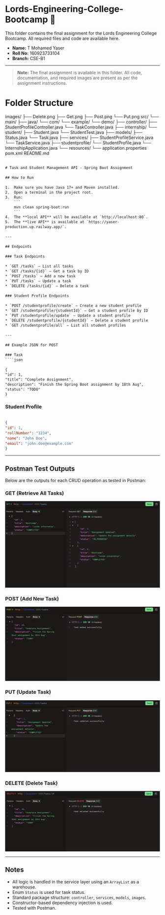# Lords-Engineering-College-Bootcamp 🚀

This folder contains the final assignment for the Lords Engineering College Bootcamp. All required files and code are available here.
* **Name:** T Mohamed Yaser
* **Roll No:** 160923733104
* **Branch:** CSE-B1

---

> **Note:** The final assignment is available in this folder. All code, documentation, and required images are present as per the assignment instructions.

# Folder Structure
images/
    ├── Delete.png
    ├── Get.png
    ├── Post.png
    └── Put.png
src/
    └── main/
        ├── java/
            └── com/
                └── example/
                    └── demo/
                        ├── controller/
                            ├── StudentProfileController.java
                            └── TaskController.java
                        ├── internship/
                            └── student/
                                ├── Student.java
                                └── StudentTest.java
                        ├── models/
                            ├── Status.java
                            └── Task.java
                        ├── services/
                            ├── StudentProfileService.java
                            └── TaskService.java
                        ├── studentprofile/
                            └── StudentProfile.java
                        └── InternshipApplication.java
        └── resources/
            └── application.properties
pom.xml
README.md
```

# Task and Student Management API - Spring Boot Assignment

## How to Run

1.  Make sure you have Java 17+ and Maven installed.
2.  Open a terminal in the project root.
3.  Run:
    ```
    mvn clean spring-boot:run
    ```
4.  The **local API** will be available at `http://localhost:80`.
5.  The **live API** is available at `https://yaser-production.up.railway.app/`.

---

## Endpoints

### Task Endpoints

* `GET /tasks` — List all tasks
* `GET /tasks/{id}` — Get a task by ID
* `POST /tasks` — Add a new task
* `PUT /tasks` — Update a task
* `DELETE /tasks/{id}` — Delete a task

### Student Profile Endpoints

* `POST /studentprofile/create` — Create a new student profile
* `GET /studentprofile/{studentId}` — Get a student profile by ID
* `PUT /studentprofile/update` — Update a student profile
* `DELETE /studentprofile/{studentId}` — Delete a student profile
* `GET /studentprofile/all` — List all student profiles

---

## Example JSON for POST

### Task
````json

{
"id": 1,
"title": "Complete Assignment",
"description": "Finish the Spring Boot assignment by 18th Aug",
"status": "TODO"
}
````


### Student Profile
```json

{
"id": 1,
"rollNumber": "1234",
"name": "John Doe",
"email": "john.doe@example.com"
}

```

---

## Postman Test Outputs

Below are the outputs for each CRUD operation as tested in Postman:

### GET (Retrieve All Tasks)
![Get](images/Get.png)

### POST (Add New Task)
![Post](images/Post.png)

### PUT (Update Task)
![Put](images/Put.png)

### DELETE (Delete Task)
![Delete](images/Delete.png)

---

## Notes
* All logic is handled in the service layer using an `ArrayList` as a warehouse.
* Enum `Status` is used for task status.
* Standard package structure: `controller`, `services`, `models`, `images`.
* Constructor-based dependency injection is used.
* Tested with Postman.
